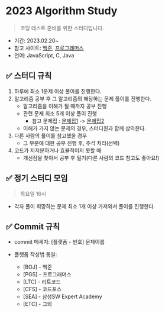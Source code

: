 # 2023 Algorithm Study
> 코딩 테스트 준비를 위한 스터디입니다.

- 기간: 2023.02.20~
- 참고 사이트: [백준](https://www.acmicpc.net/), [프로그래머스](https://programmers.co.kr/learn/challenges)
- 언어: JavaScript, C, Java


## ✅ 스터디 규칙
1. 하루에 최소 1문제 이상 풀이를 진행한다.
2. 알고리즘 공부 후 그 알고리즘의 해당하는 문제 풀이를 진행한다.
   - 알고리즘을 이해가 될 때까지 공부 진행
   - 관련 문제 최소 5개 이상 풀이 진행
      - 참고 문제집 : [문제집1](https://www.acmicpc.net/workbook/view/13915) -> [문제집2](https://www.acmicpc.net/workbook/view/13916)
   - 이해가 가지 않는 문제의 경우, 스터디원과 함께 상의한다.
3. 다른 사람의 풀이를 참고했을 경우
   - 그 부분에 대한 공부 진행 후, 주석 처리(선택)
4. 코드가 지저분하거나 효율적이지 못할 때
   - 개선점을 찾아서 공부 후 필기(다른 사람의 코드 참고도 좋아요!)
   
   
## ✅ 정기 스터디 모임
> 목요일 16시
- 각자 풀이 희망하는 문제 최소 1개 이상 가져와서 풀이를 진행한다.



## ✅ Commit 규칙
- commit 메세지: [플랫폼 - 번호] 문제이름

- 플랫폼 작성법 통일: 
  * [BOJ] - 백준 
  * [PGS] - 프로그래머스
  * [LTC] - 리트코드
  * [CFS] - 코드포스
  * [SEA] - 삼성SW Expert Academy
  * [ETC] - 그외
